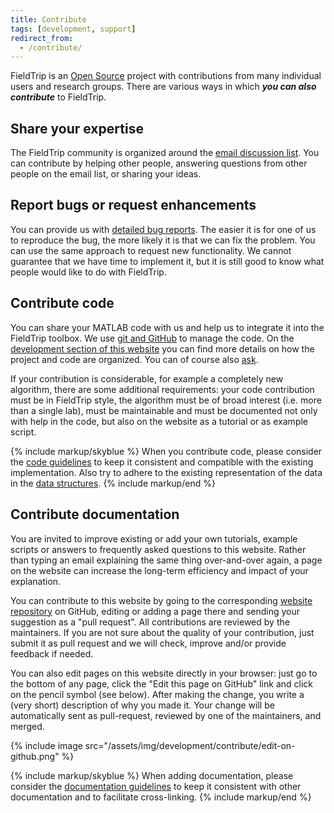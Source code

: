 ```yaml
---
title: Contribute
tags: [development, support]
redirect_from:
  - /contribute/
---
```


FieldTrip is an [Open Source](https://www.opensource.org) project with contributions from many individual users and research groups. There are various ways in which **_you can also contribute_** to FieldTrip.

## Share your expertise

The FieldTrip community is organized around the [email discussion list](/discussion_list). You can contribute by helping other people, answering questions from other people on the email list, or sharing your ideas.

## Report bugs or request enhancements

You can provide us with [detailed bug reports](/development/issues). The easier it is for one of us to reproduce the bug, the more likely it is that we can fix the problem. You can use the same approach to request new functionality. We cannot guarantee that we have time to implement it, but it is still good to know what people would like to do with FieldTrip.

## Contribute code

You can share your MATLAB code with us and help us to integrate it into the FieldTrip toolbox. We use [git and GitHub](/development/git) to manage the code. On the [development section of this website](/development) you can find more details on how the project and code are organized. You can of course also [ask](/support).

If your contribution is considerable, for example a completely new algorithm, there are some additional requirements: your code contribution must be in FieldTrip style, the algorithm must be of broad interest (i.e. more than a single lab), must be maintainable and must be documented not only with help in the code, but also on the website as a tutorial or as example script.

{% include markup/skyblue %}
When you contribute code, please consider the [code guidelines](/development/guideline/code) to keep it consistent and compatible with the existing implementation. Also try to adhere to the existing representation of the data in the [data structures](/faq/development/datatype).
{% include markup/end %}

## Contribute documentation

You are invited to improve existing or add your own tutorials, example scripts or answers to frequently asked questions to this website. Rather than typing an email explaining the same thing over-and-over again, a page on the website can increase the long-term efficiency and impact of your explanation.

You can contribute to this website by going to the corresponding [website repository](https://github.com/fieldtrip/website) on GitHub, editing or adding a page there and sending your suggestion as a "pull request". All contributions are reviewed by the maintainers. If you are not sure about the quality of your contribution, just submit it as pull request and we will check, improve and/or provide feedback if needed.

You can also edit pages on this website directly in your browser: just go to the bottom of any page, click the "Edit this page on GitHub" link and click on the pencil symbol (see below). After making the change, you write a (very short) description of why you made it. Your change will be automatically sent as pull-request, reviewed by one of the maintainers, and merged.

{% include image src="/assets/img/development/contribute/edit-on-github.png" %}

{% include markup/skyblue %}
When adding documentation, please consider the [documentation guidelines](/development/guideline/documentation) to keep it consistent with other documentation and to facilitate cross-linking.
{% include markup/end %}
